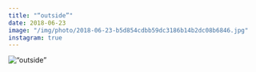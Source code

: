 ```yaml
---
title: "“outside”"
date: 2018-06-23
image: "/img/photo/2018-06-23-b5d854cdbb59dc3186b14b2dc08b6846.jpg"
instagram: true
---
```


![“outside”](/img/photo/2018-06-23-b5d854cdbb59dc3186b14b2dc08b6846.jpg)
